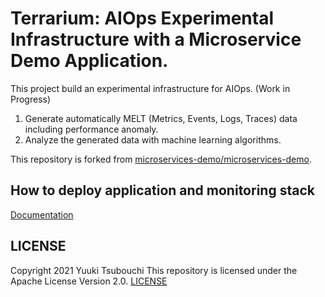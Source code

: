 # Terrarium: AIOps Experimental Infrastructure with a Microservice Demo Application.

This project build an experimental infrastructure for AIOps. (Work in Progress)

1. Generate automatically MELT (Metrics, Events, Logs, Traces) data including performance anomaly.
2. Analyze the generated data with machine learning algorithms.

This repository is forked from [microservices-demo/microservices-demo](https://github.com/microservices-demo/microservices-demo).

## How to deploy application and monitoring stack

[Documentation](./manifests/README.md)

## LICENSE

Copyright 2021 Yuuki Tsubouchi
This repository is licensed under the Apache License Version 2.0. [LICENSE](./LICENSE)
